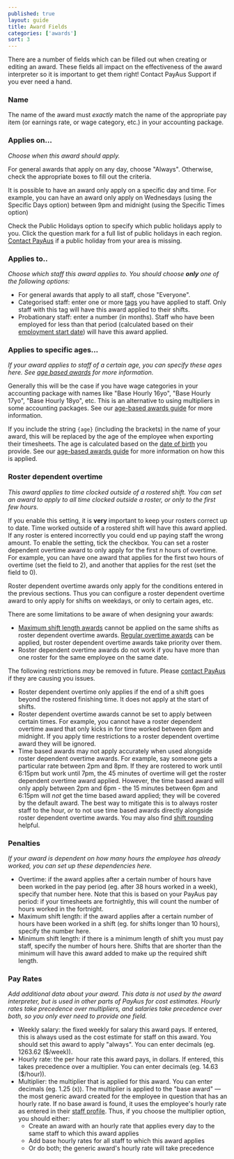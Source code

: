 ```yaml
---
published: true
layout: guide
title: Award Fields
categories: ['awards']
sort: 3
---
```


There are a number of fields which can be filled out when creating or editing an award. These fields all impact on the effectiveness of the award interpreter so it is important to get them right! Contact PayAus Support if you ever need a hand.

### Name

The name of the award must *exactly* match the name of the appropriate pay item (or earnings rate, or wage category, etc.) in your accounting package.

### Applies on...

*Choose when this award should apply.*

For general awards that apply on any day, choose "Always". Otherwise, check the appropriate boxes to fill out the criteria.

It is possible to have an award only apply on a specific day and time. For example, you can have an award only apply on Wednesdays (using the Specific Days option) between 9pm and midnight (using the Specific Times option)

Check the Public Holidays option to specify which public holidays apply to you. Click the question mark for a full list of public holidays in each region. [Contact PayAus](http://www.payaus.com/about?from=help) if a public holiday from your area is missing.

### Applies to..

*Choose which staff this award applies to. You should choose <b>only</b> one of the following options:*

* For general awards that apply to all staff, chose "Everyone".
* Categorised staff: enter one or more [tags](../../staff/team/#fields_available) you have applied to staff. Only staff with this tag will have this award applied to their shifts.
* Probationary staff: enter a number (in months). Staff who have been employed for less than that period (calculated based on their [employment start date](../../staff/team/#fields_available)) will have this award applied.

### Applies to specific ages...

*If your award applies to staff of a certain age, you can specify these ages here. See [age based awards](../ages/) for more information.*

Generally this will be the case if you have wage categories in your accounting package with names like "Base Hourly 16yo", "Base Hourly 17yo", "Base Hourly 18yo", etc. This is an alternative to using multipliers in some accounting packages. See our [age-based awards guide](../ages/) for more information.

If you include the string `{age}` (including the brackets) in the name of your award, this will be replaced by the age of the employee when exporting their timesheets. The age is calculated based on the [date of birth](../../staff/team/#fields_available) you provide. See our [age-based awards guide](../ages/) for more information on how this is applied.

### Roster dependent overtime

*This award applies to time clocked outside of a rostered shift. You can set an award to apply to all time clocked outside a roster, or only to the first few hours.*

If you enable this setting, it is **very** important to keep your rosters correct up to date. Time worked outside of a rostered shift will have this award applied. If any roster is entered incorrectly you could end up paying staff the wrong amount. To enable the setting, tick the checkbox. You can set a roster dependent overtime award to only apply for the first *n* hours of overtime. For example, you can have one award that applies for the first two hours of overtime (set the field to 2), and another that applies for the rest (set the field to 0).

Roster dependent overtime awards only apply for the conditions entered in the previous sections. Thus you can configure a roster dependent overtime award to only apply for shifts on weekdays, or only to certain ages, etc.

There are some limitations to be aware of when designing your awards:

* [Maximum shift length awards](#penalties) cannot be applied on the same shifts as roster dependent overtime awards. [Regular overtime awards](#penalties) can be applied, but roster dependent overtime awards take priority over them.
* Roster dependent overtime awards do not work if you have more than one roster for the same employee on the same date.

The following restrictions *may* be removed in future. Please [contact PayAus](http://www.payaus.com/about?from=help) if they are causing you issues.

* Roster dependent overtime only applies if the end of a shift goes beyond the rostered finishing time. It does not apply at the start of shifts.
* Roster dependent overtime awards cannot be set to apply between certain times. For example, you cannot have a roster dependent overtime award that only kicks in for time worked between 6pm and midnight. If you apply time restrictions to a roster dependent overtime award they will be ignored.
* Time based awards may not apply accurately when used alongside roster dependent overtime awards. For example, say someone gets a particular rate between 2pm and 8pm. If they are rostered to work until 6:15pm but work until 7pm, the 45 minutes of overtime will get the roster dependent overtime award applied. However, the time based award will only apply between 2pm and 6pm - the 15 minutes between 6pm and 6:15pm will *not* get the time based award applied; they will be covered by the default award. The best way to mitigate this is to always roster staff to the hour, *or* to not use time based awards directly alongside roster dependent overtime awards. You may also find [shift rounding](../../settings/settings/#rounding_of_shifts) helpful.

### Penalties

*If your award is dependent on how many hours the employee has already worked, you can set up these dependencies here.*

* Overtime: if the award applies after a certain number of hours have been worked in the pay period (eg. after 38 hours worked in a week), specify that number here. Note that this is based on your PayAus pay period: if your timesheets are fortnightly, this will count the number of hours worked in the fortnight.
* Maximum shift length: if the award applies after a certain number of hours have been worked in a shift (eg. for shifts longer than 10 hours), specify the number here.
* Minimum shift length: if there is a minimum length of shift you must pay staff, specify the number of hours here. Shifts that are shorter than the minimum will have this award added to make up the required shift length.

### Pay Rates

*Add additional data about your award. This data is not used by the award interpreter, but is used in other parts of PayAus for cost estimates. Hourly rates take precedence over multipliers, and salaries take precedence over both, so you only ever need to provide one field.*

* Weekly salary: the fixed weekly for salary this award pays. If entered, this is always used as the cost estimate for staff on this award. You should set this award to apply "always". You can enter decimals (eg. 1263.62 ($/week)).
* Hourly rate: the per hour rate this award pays, in dollars. If entered, this takes precedence over a multiplier. You can enter decimals (eg. 14.63 ($/hour)).
* Multiplier: the multiplier that is applied for this award. You can enter decimals (eg. 1.25 (x)). The multiplier is applied to the "base award" &mdash; the most generic award created for the employee in question that has an hourly rate. If no base award is found, it uses the employee's hourly rate as entered in their [staff profile](../../staff/team/#fields_available). Thus, if you choose the multiplier option, you should either:
	* Create an award with an hourly rate that applies every day to the same staff to which this award applies
	* Add base hourly rates for all staff to which this award applies
	* Or do both; the generic award's hourly rate will take precedence